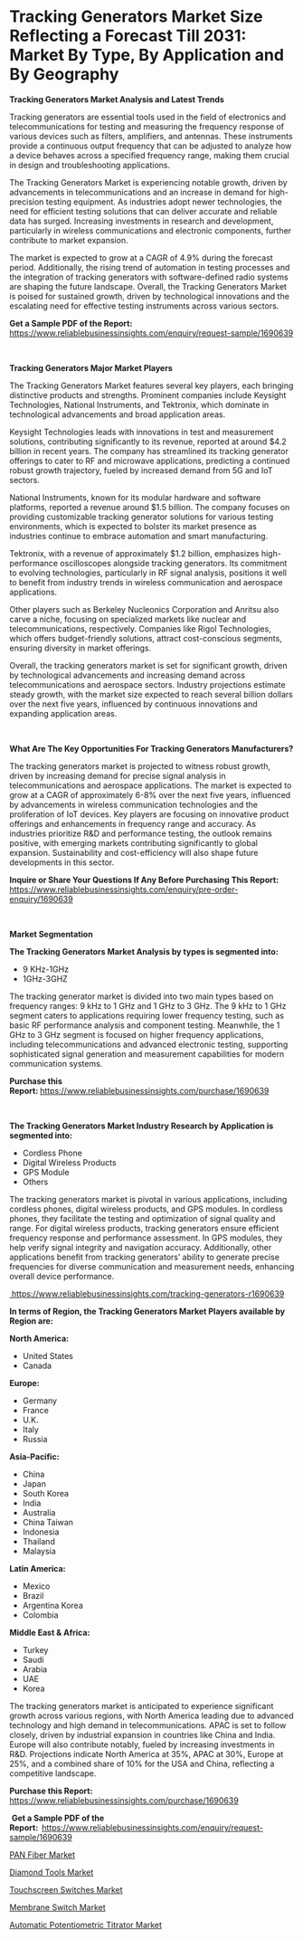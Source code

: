 <p><h1>Tracking Generators Market Size Reflecting a Forecast Till 2031: Market By Type, By Application and By Geography</h1></p><p><strong>Tracking Generators Market Analysis and Latest Trends</strong></p>
<p><p>Tracking generators are essential tools used in the field of electronics and telecommunications for testing and measuring the frequency response of various devices such as filters, amplifiers, and antennas. These instruments provide a continuous output frequency that can be adjusted to analyze how a device behaves across a specified frequency range, making them crucial in design and troubleshooting applications.</p><p>The Tracking Generators Market is experiencing notable growth, driven by advancements in telecommunications and an increase in demand for high-precision testing equipment. As industries adopt newer technologies, the need for efficient testing solutions that can deliver accurate and reliable data has surged. Increasing investments in research and development, particularly in wireless communications and electronic components, further contribute to market expansion. </p><p>The market is expected to grow at a CAGR of 4.9% during the forecast period. Additionally, the rising trend of automation in testing processes and the integration of tracking generators with software-defined radio systems are shaping the future landscape. Overall, the Tracking Generators Market is poised for sustained growth, driven by technological innovations and the escalating need for effective testing instruments across various sectors.</p></p>
<p><strong>Get a Sample PDF of the Report:&nbsp;</strong> <a href="https://www.reliablebusinessinsights.com/enquiry/request-sample/1690639?utm_campaign=1737&utm_medium=2&utm_source=Github&utm_content=ia&utm_term=19102024&utm_id=tracking-generators">https://www.reliablebusinessinsights.com/enquiry/request-sample/1690639</a></p>
<p>&nbsp;</p>
<p><strong>Tracking Generators Major Market Players</strong></p>
<p><p>The Tracking Generators Market features several key players, each bringing distinctive products and strengths. Prominent companies include Keysight Technologies, National Instruments, and Tektronix, which dominate in technological advancements and broad application areas. </p><p>Keysight Technologies leads with innovations in test and measurement solutions, contributing significantly to its revenue, reported at around $4.2 billion in recent years. The company has streamlined its tracking generator offerings to cater to RF and microwave applications, predicting a continued robust growth trajectory, fueled by increased demand from 5G and IoT sectors.</p><p>National Instruments, known for its modular hardware and software platforms, reported a revenue around $1.5 billion. The company focuses on providing customizable tracking generator solutions for various testing environments, which is expected to bolster its market presence as industries continue to embrace automation and smart manufacturing.</p><p>Tektronix, with a revenue of approximately $1.2 billion, emphasizes high-performance oscilloscopes alongside tracking generators. Its commitment to evolving technologies, particularly in RF signal analysis, positions it well to benefit from industry trends in wireless communication and aerospace applications.</p><p>Other players such as Berkeley Nucleonics Corporation and Anritsu also carve a niche, focusing on specialized markets like nuclear and telecommunications, respectively. Companies like Rigol Technologies, which offers budget-friendly solutions, attract cost-conscious segments, ensuring diversity in market offerings.</p><p>Overall, the tracking generators market is set for significant growth, driven by technological advancements and increasing demand across telecommunications and aerospace sectors. Industry projections estimate steady growth, with the market size expected to reach several billion dollars over the next five years, influenced by continuous innovations and expanding application areas.</p></p>
<p>&nbsp;</p>
<p><strong>What Are The Key Opportunities For Tracking Generators Manufacturers?</strong></p>
<p><p>The tracking generators market is projected to witness robust growth, driven by increasing demand for precise signal analysis in telecommunications and aerospace applications. The market is expected to grow at a CAGR of approximately 6-8% over the next five years, influenced by advancements in wireless communication technologies and the proliferation of IoT devices. Key players are focusing on innovative product offerings and enhancements in frequency range and accuracy. As industries prioritize R&D and performance testing, the outlook remains positive, with emerging markets contributing significantly to global expansion. Sustainability and cost-efficiency will also shape future developments in this sector.</p></p>
<p><strong>Inquire or Share Your Questions If Any Before Purchasing This Report:</strong> <a href="https://www.reliablebusinessinsights.com/enquiry/pre-order-enquiry/1690639?utm_campaign=1737&utm_medium=2&utm_source=Github&utm_content=ia&utm_term=19102024&utm_id=tracking-generators">https://www.reliablebusinessinsights.com/enquiry/pre-order-enquiry/1690639</a></p>
<p>&nbsp;</p>
<p><strong>Market Segmentation</strong></p>
<p><strong>The Tracking Generators Market Analysis by types is segmented into:</strong></p>
<p><ul><li>9 KHz-1GHz</li><li>1GHz-3GHZ</li></ul></p>
<p><p>The tracking generator market is divided into two main types based on frequency ranges: 9 kHz to 1 GHz and 1 GHz to 3 GHz. The 9 kHz to 1 GHz segment caters to applications requiring lower frequency testing, such as basic RF performance analysis and component testing. Meanwhile, the 1 GHz to 3 GHz segment is focused on higher frequency applications, including telecommunications and advanced electronic testing, supporting sophisticated signal generation and measurement capabilities for modern communication systems.</p></p>
<p><strong>Purchase this Report:&nbsp;</strong><a href="https://www.reliablebusinessinsights.com/purchase/1690639?utm_campaign=1737&utm_medium=2&utm_source=Github&utm_content=ia&utm_term=19102024&utm_id=tracking-generators">https://www.reliablebusinessinsights.com/purchase/1690639</a></p>
<p>&nbsp;</p>
<p><strong>The Tracking Generators Market Industry Research by Application is segmented into:</strong></p>
<p><ul><li>Cordless Phone</li><li>Digital Wireless Products</li><li>GPS Module</li><li>Others</li></ul></p>
<p><p>The tracking generators market is pivotal in various applications, including cordless phones, digital wireless products, and GPS modules. In cordless phones, they facilitate the testing and optimization of signal quality and range. For digital wireless products, tracking generators ensure efficient frequency response and performance assessment. In GPS modules, they help verify signal integrity and navigation accuracy. Additionally, other applications benefit from tracking generators’ ability to generate precise frequencies for diverse communication and measurement needs, enhancing overall device performance.</p></p>
<p><a href="https://www.reliablebusinessinsights.com/tracking-generators-r1690639?utm_campaign=1737&utm_medium=2&utm_source=Github&utm_content=ia&utm_term=19102024&utm_id=tracking-generators">&nbsp;https://www.reliablebusinessinsights.com/tracking-generators-r1690639</a></p>
<p><strong>In terms of Region, the Tracking Generators Market Players available by Region are:</strong></p>
<p>
    <p> <strong> North America: </strong>
        <ul>
            <li>United States</li>
            <li>Canada</li>
        </ul>
        </p> 
    <p> <strong> Europe: </strong>
        <ul>
            <li>Germany</li>
            <li>France</li>
            <li>U.K.</li>
            <li>Italy</li>
            <li>Russia</li>
        </ul>
        </p> 
    <p> <strong> Asia-Pacific: </strong>
        <ul>
            <li>China</li>
            <li>Japan</li>
            <li>South Korea</li>
            <li>India</li>
            <li>Australia</li>
            <li>China Taiwan</li>
            <li>Indonesia</li>
            <li>Thailand</li>
            <li>Malaysia</li>
        </ul>
        </p> 
    <p> <strong> Latin America: </strong>
        <ul>
            <li>Mexico</li>
            <li>Brazil</li>
            <li>Argentina Korea</li>
            <li>Colombia</li>
        </ul>
        </p> 
    <p> <strong> Middle East & Africa: </strong>
        <ul>
            <li>Turkey</li>
            <li>Saudi</li>
            <li>Arabia</li>
            <li>UAE</li>
            <li>Korea</li>
        </ul>
    </p>
    </p>
<p><p>The tracking generators market is anticipated to experience significant growth across various regions, with North America leading due to advanced technology and high demand in telecommunications. APAC is set to follow closely, driven by industrial expansion in countries like China and India. Europe will also contribute notably, fueled by increasing investments in R&D. Projections indicate North America at 35%, APAC at 30%, Europe at 25%, and a combined share of 10% for the USA and China, reflecting a competitive landscape.</p></p>
<p><strong>Purchase this Report: </strong><a href="https://www.reliablebusinessinsights.com/purchase/1690639?utm_campaign=1737&utm_medium=2&utm_source=Github&utm_content=ia&utm_term=19102024&utm_id=tracking-generators">https://www.reliablebusinessinsights.com/purchase/1690639</a></p>
<p>&nbsp;<strong>Get a Sample PDF of the Report:&nbsp;&nbsp;</strong><a href="https://www.reliablebusinessinsights.com/enquiry/request-sample/1690639?utm_campaign=1737&utm_medium=2&utm_source=Github&utm_content=ia&utm_term=19102024&utm_id=tracking-generators">https://www.reliablebusinessinsights.com/enquiry/request-sample/1690639</a></p>
<p><strong></strong></p>
<p><p><a href="https://github.com/MariaWashington76/Market-Research-Report-List-1/blob/main/pan-fiber-market.md?utm_campaign=1737&utm_medium=2&utm_source=Github&utm_content=ia&utm_term=19102024&utm_id=tracking-generators">PAN Fiber Market</a></p><p><a href="https://www.linkedin.com/pulse/diamond-tools-market-essentials-key-players-demand-drivers-7r8kf?utm_campaign=1737&utm_medium=2&utm_source=Github&utm_content=ia&utm_term=19102024&utm_id=tracking-generators">Diamond Tools Market</a></p><p><a href="https://www.linkedin.com/pulse/in-depth-analysis-global-touchscreen-switches-market-scope-its-sli3f?utm_campaign=1737&utm_medium=2&utm_source=Github&utm_content=ia&utm_term=19102024&utm_id=tracking-generators">Touchscreen Switches Market</a></p><p><a href="https://www.linkedin.com/pulse/membrane-switch-market-evolution-future-outlook-forecasting-industry-1cjgf?utm_campaign=1737&utm_medium=2&utm_source=Github&utm_content=ia&utm_term=19102024&utm_id=tracking-generators">Membrane Switch Market</a></p><p><a href="https://www.linkedin.com/pulse/strategic-roadmap-global-automatic-potentiometric-titrator-pvpff?utm_campaign=1737&utm_medium=2&utm_source=Github&utm_content=ia&utm_term=19102024&utm_id=tracking-generators">Automatic Potentiometric Titrator Market</a></p></p>